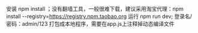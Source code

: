 安装 npm install ；没有翻墙工具，一般很难下载，建议采用淘宝代理：npm install --registry=https://registry.npm.taobao.org
运行 npm run dev;
登录名/密码：admin/123
打包成本地程序，需要在app.js上注释掉动态编译文件